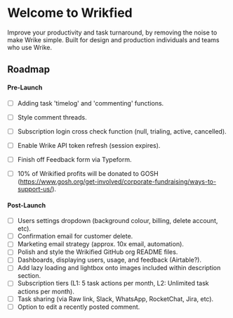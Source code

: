 # Welcome to Wrikfied

Improve your productivity and task turnaround, by removing the noise to make Wrike simple. Built for design and production individuals and teams who use Wrike.

## Roadmap

#### Pre-Launch

- [ ] Adding task 'timelog' and 'commenting' functions.
- [ ] Style comment threads.
- [ ] Subscription login cross check function (null, trialing, active, cancelled).
- [ ] Enable Wrike API token refresh (session expires).
- [ ] Finish off Feedback form via Typeform.

- [ ] 10% of Wrikified profits will be donated to GOSH (https://www.gosh.org/get-involved/corporate-fundraising/ways-to-support-us/).

#### Post-Launch

- [ ] Users settings dropdown (background colour, billing, delete account, etc).
- [ ] Confirmation email for customer delete.
- [ ] Marketing email strategy (approx. 10x email, automation).
- [ ] Polish and style the Wrikified GitHub org README files.
- [ ] Dashboards, displaying users, usage, and feedback (Airtable?).
- [ ] Add lazy loading and lightbox onto images included within description section.
- [ ] Subscription tiers (L1: 5 task actions per month, L2: Unlimited task actions per month).
- [ ] Task sharing (via Raw link, Slack, WhatsApp, RocketChat, Jira, etc).
- [ ] Option to edit a recently posted comment.
